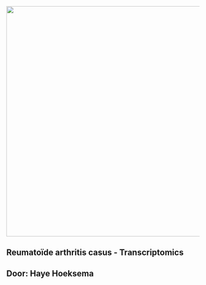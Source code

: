 <p align="center">
  <img src="assets/big-data-greenbookblog_org" alt="" width="600"/>
</p>


## Reumatoïde arthritis casus - Transcriptomics 
## Door: Haye Hoeksema


